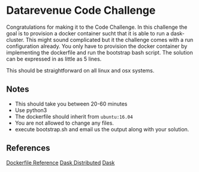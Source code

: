 # Datarevenue Code Challenge

Congratulations for making it to the Code Challenge. In this challenge the goal is to provision a docker container sucht that it is able to run a dask-cluster. This might sound complicated but it the challenge comes with a run configuration already. 
You only have to provision the docker container by implementing the dockerfile and run the bootstrap bash script. The solution can be expressed in as little as 5 lines.

This should be straightforward on all linux and osx systems. 

## Notes
- This should take you between 20-60 minutes
- Use python3
- The dockerfile should inherit from `ubuntu:16.04` 
- You are not allowed to change any files.
- execute bootstrap.sh and email us the output along with your solution.


## References
[Dockerfile Reference](https://docs.docker.com/engine/reference/builder/)
[Dask Distributed](http://distributed.readthedocs.io/en/latest/install.html)
[Dask](https://dask.readthedocs.io/en/latest/install.html)

